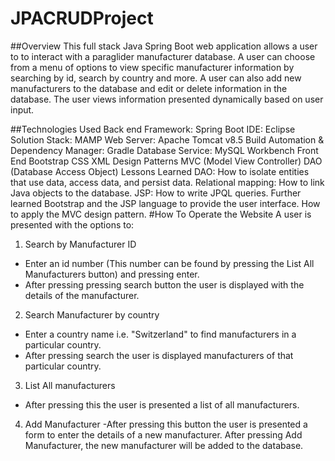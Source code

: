 # JPACRUDProject

##Overview
This full stack Java Spring Boot web application allows a user to to interact with a paraglider manufacturer database. A user can choose from a menu of options to view specific manufacturer information by searching by id, search by country and more. A user can also add new manufacturers to the database and edit or delete information in the database. The user views information presented dynamically based on user input.

##Technologies Used
Back end
Framework: Spring Boot
IDE: Eclipse
Solution Stack: MAMP
Web Server: Apache Tomcat v8.5
Build Automation & Dependency Manager: Gradle
Database Service: MySQL Workbench
Front End
Bootstrap
CSS
XML
Design Patterns
MVC (Model View Controller)
DAO (Database Access Object)
Lessons Learned
DAO: How to isolate entities that use data, access data, and persist data.
Relational mapping: How to link Java objects to the database.
JSP: How to write JPQL queries.
Further learned Bootstrap and the JSP language to provide the user interface.
How to apply the MVC design pattern.
#How To Operate the Website
A user is presented with the options to:
1. Search by Manufacturer ID
- Enter an id number (This number can be found by pressing the List All Manufacturers button) and pressing enter.
- After pressing pressing search button the user is displayed with the details of the manufacturer.
2. Search Manufacturer by country
- Enter a country name i.e. "Switzerland" to find manufacturers in a particular country.
- After pressing search the user is displayed manufacturers of that particular country.
3. List All manufacturers
- After pressing this the user is presented a list of all manufacturers.
4. Add Manufacturer
-After pressing this button the user is presented a form to enter the details of a
new manufacturer. After pressing Add Manufacturer, the new manufacturer will be added to the database.
